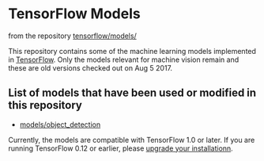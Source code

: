 # TensorFlow Models
from the repository [tensorflow/models/](https://github.com/tensorflow/models/)

This repository contains some of the machine learning models implemented in
[TensorFlow](https://tensorflow.org). Only the models relevant for machine vision remain and these are old versions checked out on Aug 5 2017.

## List of models that have been used or modified in this repository
* [models/object_detection](https://github.com/aaronzink/tensorflow-visual-inspection/tree/master/models/object_detection)

Currently, the models are compatible with TensorFlow 1.0 or later. If you are
running TensorFlow 0.12 or earlier, please
[upgrade your installationn](https://www.tensorflow.org/install).

